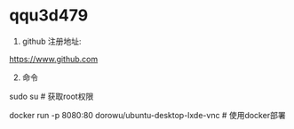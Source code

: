 # qqu3d479


1.  github 注册地址:  

https://www.github.com

2. 命令

sudo su  # 获取root权限

docker run -p 8080:80 dorowu/ubuntu-desktop-lxde-vnc  # 使用docker部署
